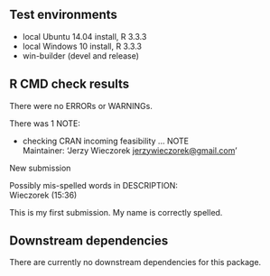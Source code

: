 ## Test environments
* local Ubuntu 14.04 install, R 3.3.3
* local Windows 10 install, R 3.3.3
* win-builder (devel and release)

## R CMD check results
There were no ERRORs or WARNINGs.

There was 1 NOTE:

* checking CRAN incoming feasibility ... NOTE  
Maintainer: ‘Jerzy Wieczorek <jerzywieczorek@gmail.com>’  
  
New submission  
  
Possibly mis-spelled words in DESCRIPTION:  
  Wieczorek (15:36)

This is my first submission. My name is correctly spelled.

## Downstream dependencies
There are currently no downstream dependencies for this package.
